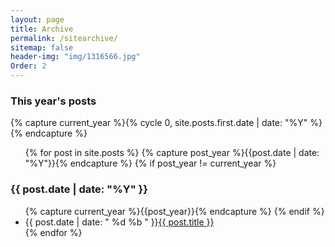 ```yaml
---
layout: page
title: Archive
permalink: /sitearchive/
sitemap: false
header-img: "img/1316566.jpg"
Order: 2
---
```


<section id="archive">
  <h3>This year's posts</h3>
  {% capture current_year %}{% cycle 0, site.posts.first.date | date: "%Y" %}{% endcapture %}
  <ul class="this">
    {% for post in site.posts %}
      {% capture post_year %}{{post.date | date: "%Y"}}{% endcapture %}
      {% if post_year != current_year %}
        </ul>
        <h3>{{ post.date | date: "%Y" }}</h3>
        <ul class="past">
        {% capture current_year %}{{post_year}}{% endcapture %}
      {% endif %}
      <li><time>{{ post.date | date: " %d %b " }}</time><a href="{{ post.url }}">{{ post.title }}</a></li>
    {% endfor %}
  </ul>
</section>